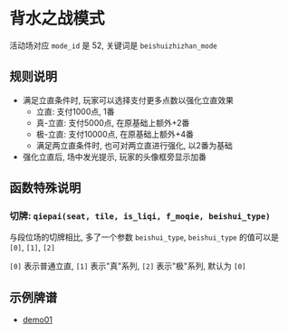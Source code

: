 # 背水之战模式

活动场对应 `mode_id` 是 52, 关键词是 `beishuizhizhan_mode`

## 规则说明

- 满足立直条件时, 玩家可以选择支付更多点数以强化立直效果
    - 立直: 支付1000点, 1番
    - 真-立直: 支付5000点, 在原基础上额外+2番
    - 极-立直: 支付10000点, 在原基础上额外+4番
    - 满足两立直条件时, 也可对两立直进行强化, 以2番为基础
- 强化立直后, 场中发光提示, 玩家的头像框旁显示加番

## 函数特殊说明

### 切牌: `qiepai(seat, tile, is_liqi, f_moqie, beishui_type)`

与段位场的切牌相比, 多了一个参数 `beishui_type`, `beishui_type` 的值可以是 `[0]`, `[1]`, `[2]`

`[0]` 表示普通立直, `[1]` 表示"真"系列, `[2]` 表示"极"系列, 默认为 `[0]`

## 示例牌谱

- [demo01](demo01.js)
